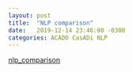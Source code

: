 ```yaml
---
layout: post
title:  "NLP comparison"
date:   2019-12-14 23:46:00 -0300
categories: ACADO CasADi NLP
---
```


[nlp_comparison](https://github.com/gmsanchez/nlp_comparison)
